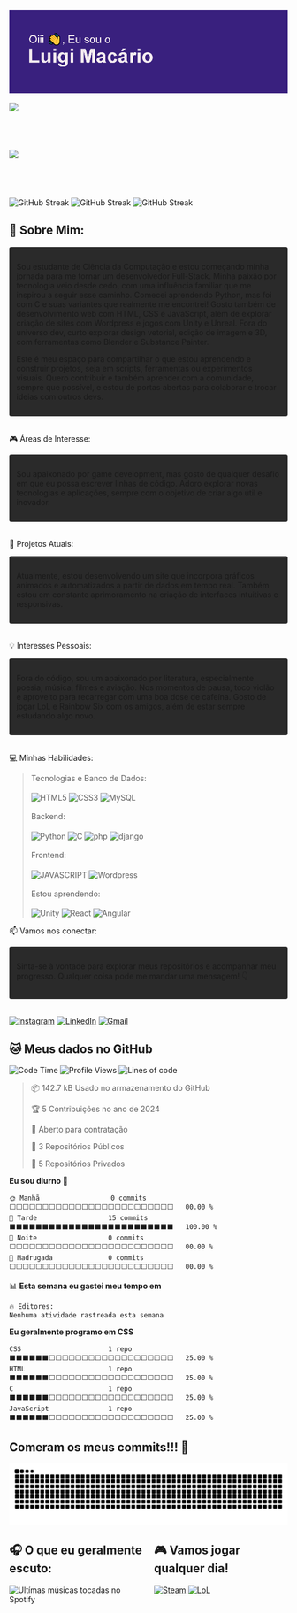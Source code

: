 <script>
    const trophys = document.querySelector('.trophys');
    const message = document.querySelector('.mobile-message');

    function handleMessage(){
        if (trophys.hasAttribute('hidden')){
            message.removeAttribute('hidden');
        }
        else {
            message.setAttribute('hidden', '');
        }
    }

    window.addEventListener('resize', handleMessage);
    handleMessage();
</script>

<style>
    .sst-conteiner{
        width: 846px;
    }

    .flex-conteiner{
        display: flex;
        flex-direction: column;
        height: 170px;
        width: 300px;
        align-itens: left; 
    }

    .stats{
        height: 85px;
    }

    .langs{
        height: 85px;
    }

    @media (max-width: 1024px){
        .sst-conteiner{
            width: 100%;
        }

        .trophys{
            visibility: hidden
        }
    }
</style>

![MasterHead](https://github.com/LuigiBMacario/LuigiBMacario/blob/main/header.png?raw=true)

<div class='sst-conteiner'>
    <div class='flex-conteiner'>
        <img class='stats' align="center" src="https://github-readme-stats.vercel.app/api?username=LuigiBMacario&show_icons=true&theme=algolia&include_all_commits=true&custom_title=Minhas+estatíticas+no+GitHub:&locale=pt-BR&hide_border=true" />
        <img class='langs' align="center" src="https://github-readme-stats.vercel.app/api/top-langs/?username=LuigiBMacario&theme=algolia&size_weight=0.5&count_weight=0.5&layout=compact&langs_count=6&custom_title=Linguagens+mais+utilizadas:&hide_border=true" />
    </div>
    <img class='streak' align="center" src="https://github-readme-streak-stats.herokuapp.com?user=LuigiBMacario&theme=algolia&hide_border=true&locale=pt_BR&date_format=j%2Fn%5B%2FY%5D&card_width=100&card_height=50&hide_current_streak=true&hide_longest_streak=true" alt="GitHub Streak" />
    <img class='streak' align="center" src="https://github-readme-streak-stats.herokuapp.com?user=LuigiBMacario&theme=algolia&hide_border=true&locale=pt_BR&date_format=j%2Fn%5B%2FY%5D&card_width=100&card_height=50&hide_total_contributions=true&hide_longest_streak=true" alt="GitHub Streak" />
    <img class='streak' align="center" src="https://github-readme-streak-stats.herokuapp.com?user=LuigiBMacario&theme=algolia&locale=pt_BR&date_format=j%2Fn%5B%2FY%5D&card_width=100&card_height=50&hide_total_contributions=true&hide_current_streak=true&hide_border=true" alt="GitHub Streak" />
    <p class='mobile-message' hidden>Para ver os troféus, por favor acesse por um computador</p>
    <img class='trophys' align="center" src="https://github-profile-trophy.vercel.app/?username=LuigiBMacario&theme=algolia&no-frame=true" alt="GitHub Streak" />
</div>

<h2>📍 Sobre Mim:</h2>

<div style='border: 1px solid; border-color: #2F2F2F; border-radius: 3px; background-color: #2A2A2A; padding: 12px'>
    <p>Sou estudante de Ciência da Computação e estou começando minha jornada para me tornar um desenvolvedor Full-Stack. Minha paixão por tecnologia veio desde cedo, com uma influência familiar que me inspirou a seguir esse caminho. Comecei aprendendo Python, mas foi com C e suas variantes que realmente me encontrei! Gosto também de desenvolvimento web com HTML, CSS e JavaScript, além de explorar criação de sites com Wordpress e jogos com Unity e Unreal. Fora do universo dev, curto explorar design vetorial, edição de imagem e 3D, com ferramentas como Blender e Substance Painter.

Este é meu espaço para compartilhar o que estou aprendendo e construir projetos, seja em scripts, ferramentas ou experimentos visuais. Quero contribuir e também aprender com a comunidade, sempre que possível, e estou de portas abertas para colaborar e trocar ideias com outros devs.</p>
</div><br>

🎮 Áreas de Interesse:

<div style='border: 1px solid; border-color: #2F2F2F; border-radius: 3px; background-color: #2A2A2A; padding: 12px'>
    <p>Sou apaixonado por game development, mas gosto de qualquer desafio em que eu possa escrever linhas de código. Adoro explorar novas tecnologias e aplicações, sempre com o objetivo de criar algo útil e inovador.</p>
</div><br>

🌱 Projetos Atuais: 

<div style='border: 1px solid; border-color: #2F2F2F; border-radius: 3px; background-color: #2A2A2A; padding: 12px'>
    <p>Atualmente, estou desenvolvendo um site que incorpora gráficos animados e automatizados a partir de dados em tempo real. Também estou em constante aprimoramento na criação de interfaces intuitivas e responsivas.</p>
</div><br>

💡 Interesses Pessoais: 

<div style='border: 1px solid; border-color: #2F2F2F; border-radius: 3px; background-color: #2A2A2A; padding: 12px'>
    <p>Fora do código, sou um apaixonado por literatura, especialmente poesia, música, filmes e aviação. Nos momentos de pausa, toco violão e aproveito para recarregar com uma boa dose de cafeína. Gosto de jogar LoL e Rainbow Six com os amigos, além de estar sempre estudando algo novo.</p>
</div><br>

💻 Minhas Habilidades:

>Tecnologias e Banco de Dados:<br><br>
><img style='cursor: default;' align='center' alt='HTML5' src='https://img.shields.io/badge/HTML5-E34F26?style=for-the-badge&logo=html5&logoColor=white'>
><img style='cursor: default;' align='center' alt='CSS3' src='https://img.shields.io/badge/CSS-239120?&style=for-the-badge&logo=css3&logoColor=white'>
><img style='cursor: default;' align='center' alt='MySQL' src='https://img.shields.io/badge/MySQL-00000F?style=for-the-badge&logo=mysql&logoColor=white'>
><br><br>
>Backend:<br><br>
><img style='cursor: default;' align='center' alt='Python' src='https://img.shields.io/badge/Python-14354C?style=for-the-badge&logo=python&logoColor=white'>
><img style='cursor: default;' align='center' alt='C' src='https://img.shields.io/badge/C-00599C?style=for-the-badge&logo=c&logoColor=white'>
><img style='cursor: default;' align='center' alt='php' src='https://img.shields.io/badge/PHP-777BB4?style=for-the-badge&logo=php&logoColor=white'>
><img style='cursor: default;' align='center' alt='django' src='https://img.shields.io/badge/Django-092E20?style=for-the-badge&logo=django&logoColor=white'>
><br><br>
>Frontend:<br><br>
><img style='cursor: default;' style='cursor: default;' align='center' alt='JAVASCRIPT' src='https://img.shields.io/badge/JavaScript-F7DF1E?style=for-the-badge&logo=javascript&logoColor=black'>
><img style='cursor: default;' align='center' alt='Wordpress' src='https://img.shields.io/badge/Wordpress-21759B?style=for-the-badge&logo=wordpress&logoColor=white'>
><br><br>
>Estou aprendendo:<br><br>
><img style='cursor: default;' align='center' alt='Unity' src='https://img.shields.io/badge/Unity-100000?style=for-the-badge&logo=unity&logoColor=white'>
><img style='cursor: default;' align='center' alt='React' src='https://img.shields.io/badge/React-20232A?style=for-the-badge&logo=react&logoColor=61DAFB'>
><img style='cursor: default;' align='center' alt='Angular' src='https://img.shields.io/badge/Angular-DD0031?style=for-the-badge&logo=angular&logoColor=white'>

📫 Vamos nos conectar: 

<div style='border: 1px solid; border-color: #2F2F2F; border-radius: 3px; background-color: #2A2A2A; padding: 12px'>
    <p>Sinta-se à vontade para explorar meus repositórios e acompanhar meu progresso. Qualquer coisa pode me mandar uma mensagem! 👇</p>
</div><br>

[![Instagram](https://img.shields.io/badge/Instagram-E4405F?style=for-the-badge&logo=instagram&logoColor=white)](https://instagram.com/luigibmacario)
[![LinkedIn](https://img.shields.io/badge/LinkedIn-0077B5?style=for-the-badge&logo=linkedin&logoColor=white)](https://www.linkedin.com/in/luigi-macário-60630b292/)
[![Gmail](https://img.shields.io/badge/Gmail-D14836?style=for-the-badge&logo=gmail&logoColor=white)](luigibmacario@gmail.com)

<!--START_SECTION:waka-->

<h2>🐱 Meus dados no GitHub</h2>

![Code Time](http://img.shields.io/badge/Code%20Time-0%20secs-blue)
![Profile Views](http://img.shields.io/badge/Visualizac%C3%B5es%20do%20perfil-0-blue)
![Lines of code](https://img.shields.io/badge/Desde%20o%20Hello%20World%20eu%20escrevi-2.4%20thousand%20linhas%20de%20c%C3%B3digo-blue)

> 📦 142.7 kB Usado no armazenamento do GitHub 
 > 
> 🏆 5 Contribuições no ano de 2024
 > 
> 💼 Aberto para contratação
 > 
> 📜 3 Repositórios Públicos 
 > 
> 🔑 5 Repositórios Privados 
 > 
**Eu sou diurno 🐤** 

```text
🌞 Manhã                  0 commits           ⬜⬜⬜⬜⬜⬜⬜⬜⬜⬜⬜⬜⬜⬜⬜⬜⬜⬜⬜⬜⬜⬜⬜⬜⬜   00.00 % 
🌆 Tarde                  15 commits          ⬛⬛⬛⬛⬛⬛⬛⬛⬛⬛⬛⬛⬛⬛⬛⬛⬛⬛⬛⬛⬛⬛⬛⬛⬛   100.00 % 
🌃 Noite                  0 commits           ⬜⬜⬜⬜⬜⬜⬜⬜⬜⬜⬜⬜⬜⬜⬜⬜⬜⬜⬜⬜⬜⬜⬜⬜⬜   00.00 % 
🌙 Madrugada              0 commits           ⬜⬜⬜⬜⬜⬜⬜⬜⬜⬜⬜⬜⬜⬜⬜⬜⬜⬜⬜⬜⬜⬜⬜⬜⬜   00.00 % 
```


📊 **Esta semana eu gastei meu tempo em** 

```text
🔥 Editores: 
Nenhuma atividade rastreada esta semana
```

**Eu geralmente programo em CSS** 

```text
CSS                      1 repo              ⬛⬛⬛⬛⬛⬛⬜⬜⬜⬜⬜⬜⬜⬜⬜⬜⬜⬜⬜⬜⬜⬜⬜⬜⬜   25.00 % 
HTML                     1 repo              ⬛⬛⬛⬛⬛⬛⬜⬜⬜⬜⬜⬜⬜⬜⬜⬜⬜⬜⬜⬜⬜⬜⬜⬜⬜   25.00 % 
C                        1 repo              ⬛⬛⬛⬛⬛⬛⬜⬜⬜⬜⬜⬜⬜⬜⬜⬜⬜⬜⬜⬜⬜⬜⬜⬜⬜   25.00 % 
JavaScript               1 repo              ⬛⬛⬛⬛⬛⬛⬜⬜⬜⬜⬜⬜⬜⬜⬜⬜⬜⬜⬜⬜⬜⬜⬜⬜⬜   25.00 % 
```




<!--END_SECTION:waka-->

<h2>Comeram os meus commits!!! 🐍</h2>
<picture>
  <source media="(prefers-color-scheme: dark)" srcset="https://raw.githubusercontent.com/LuigiBMacario/LuigiBMacario/3ecd7f0c2bdf900f419873bf56345c5007c9f06c/github-contribution-grid-snake-dark.svg" />
  <source media="(prefers-color-scheme: light)" srcset="github-snake.svg" />
  <img alt="github-snake" src="https://raw.githubusercontent.com/LuigiBMacario/LuigiBMacario/3ecd7f0c2bdf900f419873bf56345c5007c9f06c/github-contribution-grid-snake.svg" />
</picture>

<div style='display:flex; gap: 20px'>
    <div>
        <h2>🎧 O que eu geralmente escuto:</h2>
        <img alt='Ultímas músicas tocadas no Spotify' src='https://spotify-recently-played-readme.vercel.app/api?user=31xfk7jjff526bymiwv4p4qhqq24'>
    </div>
    <div>
        <h2>🎮 Vamos jogar qualquer dia!</h2>

[![Steam](https://img.shields.io/badge/Steam-000000?style=for-the-badge&logo=steam&logoColor=white)](https://steamcommunity.com/id/iamsamcee/)
[![LoL](https://img.shields.io/badge/Riot_Games-D32936?style=for-the-badge&logo=riot-games&logoColor=white)](https://www.op.gg/summoners/br/Samcee-SCAM)
    </div>
</div>
